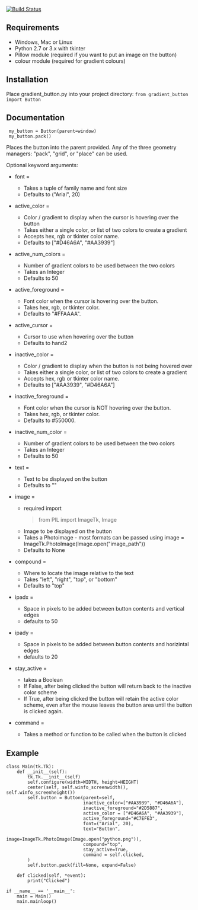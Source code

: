 [![Build Status](https://travis-ci.org/Neil-Brown/tkGradientButton.svg?branch=master)](https://travis-ci.org/Neil-Brown/tkGradientButton)
## Requirements
* Windows, Mac or Linux
* Python 2.7 or 3.x with tkinter
* Pillow module (required if you want to put an image on the button)
* colour module (required for gradient colours)

## Installation
Place gradient_button.py into your project directory:
`from gradient_button import Button`

## Documentation
     my_button = Button(parent=window)
     my_button.pack()

Places the button into the parent provided. 
Any of the three geometry managers: "pack", "grid", or "place" can be used.

Optional keyword arguments:
* font = 
  * Takes a tuple of family name and font size
  * Defaults to ("Arial", 20)
* active_color = 
   * Color / gradient to display when the cursor is hovering over the button
   * Takes either a single color, or list of two colors to create a gradient
   * Accepts hex, rgb or tkinter color name.
   * Defaults to ["#D46A6A", "#AA3939"]
* active_num_colors =
   * Number of gradient colors to be used between the two colors
   * Takes an Integer
   * Defaults to 50
* active_foreground = 
   * Font color when the cursor is hovering over the button.
   * Takes hex, rgb, or tkinter color.
   * Defaults to "#FFAAAA".
* active_cursor = 
   * Cursor to use when hovering over the button
   * Defaults to hand2
* inactive_color = 
   * Color / gradient to display when the button is not being hovered over
   * Takes either a single color, or list of two colors to create a gradient
   * Accepts hex, rgb or tkinter color name.
   * Defaults to ["#AA3939", "#D46A6A"]
* inactive_foreground = 
   * Font color when the cursor is NOT hovering over the button.
   * Takes hex, rgb, or tkinter color.
   * Defaults to #550000.
* inactive_num_color = 
   * Number of gradient colors to be used between the two colors
   * Takes an Integer
   * Defaults to 50
* text = 
   * Text to be displayed on the button
   * Defaults to ""
* image = 
   * required import
      > from PIL import ImageTk, Image
   * Image to be displayed on the button
   * Takes a Photoimage - most formats can be passed using image = ImageTk.PhotoImage(Image.open("image_path"))
   * Defaults to None
* compound = 
   * Where to locate the image relative to the text
   * Takes "left", "right", "top", or "bottom"
   * Defaults to "top"

* ipadx = 
   * Space in pixels to be added between button contents and vertical edges
   * defaults to 50
* ipady =
   * Space in pixels to be added between button contents and horizintal edges
   * defaults to 20
* stay_active = 
   * takes a Boolean
   * If False, after being clicked the button will return back to the inactive color scheme
   * If True, after being clicked the button will retain the active color scheme, even after the mouse leaves the button area until the      button is clicked again.
* command = 
   * Takes a method or function to be called when the button is clicked
     

## Example

    class Main(tk.Tk):
        def __init__(self):
            tk.Tk.__init__(self)
            self.configure(width=WIDTH, height=HEIGHT)
            center(self, self.winfo_screenwidth(), self.winfo_screenheight())
            self.button = Button(parent=self,
                                 inactive_color=["#AA3939", "#D46A6A"],
                                 inactive_foreground="#2D5887",
                                 active_color = ["#D46A6A", "#AA3939"],
                                 active_foreground="#C7EFE3",
                                 font=("Arial", 20),
                                 text="Button",
                                 image=ImageTk.PhotoImage(Image.open("python.png")),
                                 compound="top",
                                 stay_active=True,
                                 command = self.clicked,
            )
            self.button.pack(fill=None, expand=False)

        def clicked(self, *event):
            print("Clicked")

    if __name__ == '__main__':
        main = Main()
        main.mainloop()
